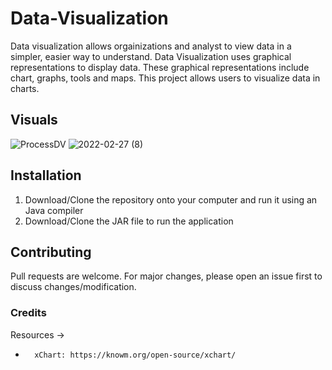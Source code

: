 # Data-Visualization
Data visualization allows orgainizations and analyst to view data in a simpler, easier way to understand. Data Visualization uses graphical
representations to display data. These graphical representations include chart, graphs, tools and maps. This project allows users
to visualize data in charts.

## Visuals

![ProcessDV](https://user-images.githubusercontent.com/69191757/157495105-fe3fe60d-cc4f-4e59-b757-43003353760f.png)
![2022-02-27 (8)](https://user-images.githubusercontent.com/69191757/157495117-d1577f61-b54a-4e2d-a04b-f8dc202ae61b.png)

## Installation
1. Download/Clone the repository onto your computer and run it using an Java compiler
2. Download/Clone the JAR file to run the application


## Contributing
Pull requests are welcome. For major changes, please open an issue first to discuss changes/modification.

### Credits
Resources ->
*       xChart: https://knowm.org/open-source/xchart/
